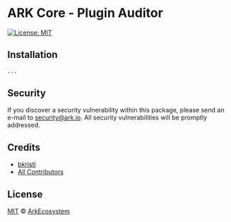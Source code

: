 # ARK Core - Plugin Auditor






[![License: MIT](https://img.shields.io/badge/License-MIT-yellow.svg)](https://opensource.org/licenses/MIT)

## Installation

```bash
...
```

## Security

If you discover a security vulnerability within this package, please send an e-mail to security@ark.io. All security vulnerabilities will be promptly addressed.

## Credits

- [bkristl](https://github.com/ArkEcosystem)
- [All Contributors](../../../../contributors)

## License

[MIT](LICENSE) © [ArkEcosystem](https://ark.io)
